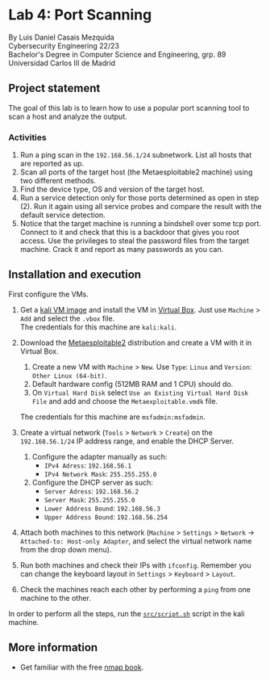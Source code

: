 # Lab 4: Port Scanning
By Luis Daniel Casais Mezquida  
Cybersecurity Engineering 22/23  
Bachelor's Degree in Computer Science and Engineering, grp. 89  
Universidad Carlos III de Madrid

## Project statement
The goal of this lab is to learn how to use a popular port scanning tool to scan a host and analyze the output.  

### Activities
1. Run a ping scan in the `192.168.56.1/24` subnetwork. List all hosts that are reported as up.
2. Scan all ports of the target host (the Metaesploitable2 machine) using two different methods.
3. Find the device type, OS and version of the target host.
4. Run a service detection only for those ports determined as open in step (2). Run it again using all service probes and compare the result with the default service detection.
5. Notice that the target machine is running a bindshell over some tcp port. Connect to it and check that this is a backdoor that gives you root access. Use the privileges to steal the password files from the target machine. Crack it and report as many passwords as you can.


## Installation and execution

First configure the VMs.

1. Get a [kali VM image](https://www.kali.org/get-kali/#kali-virtual-machines) and install the VM in [Virtual Box](https://www.virtualbox.org/). Just use `Machine` > `Add` and select the `.vbox` file.  
The credentials for this machine are `kali:kali`.
2. Download the [Metaesploitable2](https://sourceforge.net/projects/metasploitable/) distribution and create a VM with it in Virtual Box.
    1. Create a new VM with `Machine` > `New`. Use `Type`: `Linux` and `Version`: `Other Linux (64-bit)`.
    2. Default hardware config (512MB RAM and 1 CPU) should do.
    3. On `Virtual Hard Disk` select `Use an Existing Virtual Hard Disk File` and add and choose the `Metaexploitable.vmdk` file.

    The credentials for this machine are `msfadmin:msfadmin`.
3. Create a virtual network (`Tools` > `Network` > `Create`) on the `192.168.56.1/24` IP address range, and enable the DHCP Server.  
    1. Configure the adapter manually as such:
        - `IPv4 Adress`: `192.168.56.1`
        - `IPv4 Network Mask`: `255.255.255.0`
    2. Configure the DHCP server as such:
        - `Server Adress`: `192.168.56.2`
        - `Server Mask`: `255.255.255.0`
        - `Lower Address Bound`: `192.168.56.3`
        - `Upper Address Bound`: `192.168.56.254`

4. Attach both machines to this network (`Machine` > `Settings` > `Network` → `Attached-to: Host-only Adapter`, and select the virtual network name from the drop down menu).
5. Run both machines and check their IPs with `ifconfig`. Remember you can change the keyboard layout in `Settings` > `Keyboard` > `Layout`.
6. Check the machines reach each other by performing a `ping` from one machine to the other.

In order to perform all the steps, run the [`src/script.sh`](src/script.sh) script in the kali machine.


## More information
- Get familiar with the free [nmap book](https://nmap.org/book/toc.html).
